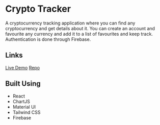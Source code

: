 # Crypto Tracker
A cryptocurrency tracking application where you can find any cryptocurrency and get details about it. You can create an account and favourite any currency and add it to a list of favourites and keep track. Authentication is done through Firebase.

## Links
[Live Demo](https://crypto-currency-trackah.netlify.app/)
[Repo](https://github.com/Ishan-Nobu/crypto-tracker)

## Built Using
- React
- ChartJS
- Material UI
- Tailwind CSS
- Firebase
